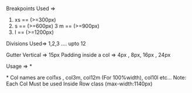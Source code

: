 Breakpoints Used =>
1. xs == (>=300px)
2. s == (>=600px)
3  m == (>=900px)
4. l == (>=1200px)

Divisions Used=>
1,2,3 .... upto 12

Gutter Vertical => 15px
Padding inside a col => 4px , 8px, 16px , 24px

Usage => * <div class="row">
								<div class="col1s">
								</div>
						</div>
				 * Col names are col1xs , col3m, col12m (For 100%width), col10l etc...
Note: Each Col Must be used Inside Row class (max-width:1140px)


